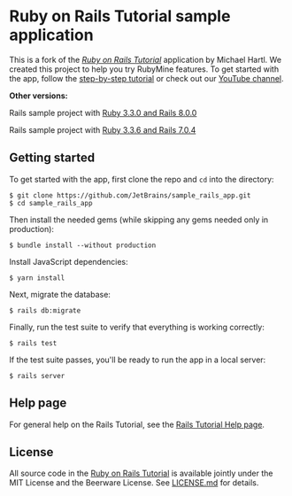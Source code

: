 # Ruby on Rails Tutorial sample application

This is a fork of the [*Ruby on Rails Tutorial*](http://www.railstutorial.org/) application by Michael Hartl. 
We created this project to help you try RubyMine features.
To get started with the app, follow the [step-by-step tutorial](https://www.jetbrains.com/help/ruby/get-started.html) 
or check out our [YouTube channel](https://www.youtube.com/playlist?list=PLQ176FUIyIUanO72dRf6lOefKIznviKKJ).

**Other versions:**

Rails sample project with [Ruby 3.3.0 and Rails 8.0.0](https://github.com/JetBrains/sample_rails_app_8th_ed) 

Rails sample project with [Ruby 3.3.6 and Rails 7.0.4](https://github.com/JetBrains/sample_rails_app_7th_ed)

## Getting started

To get started with the app, first clone the repo and `cd` into the directory:

```
$ git clone https://github.com/JetBrains/sample_rails_app.git 
$ cd sample_rails_app
```

Then install the needed gems (while skipping any gems needed only in production):

```
$ bundle install --without production
```

Install JavaScript dependencies:

```
$ yarn install
```

Next, migrate the database:

```
$ rails db:migrate
```

Finally, run the test suite to verify that everything is working correctly:

```
$ rails test
```

If the test suite passes, you'll be ready to run the app in a local server:

```
$ rails server
```

## Help page

For general help on the Rails Tutorial, see the [Rails Tutorial Help page](https://www.railstutorial.org/help).

## License

All source code in the [Ruby on Rails Tutorial](https://www.railstutorial.org/)
is available jointly under the MIT License and the Beerware License. See
[LICENSE.md](LICENSE.md) for details.

